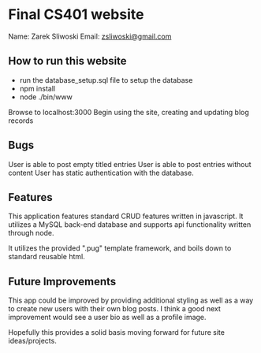 # Final CS401 website

Name: Zarek Sliwoski
Email: zsliwoski@gmail.com

## How to run this website
- run the database_setup.sql file to setup the database
- npm install
- node ./bin/www

Browse to localhost:3000
Begin using the site, creating and updating blog records

## Bugs
User is able to post empty titled entries
User is able to post entries without content
User has static authentication with the database.

## Features

This application features standard CRUD features written in javascript. It utilizes a MySQL back-end database and
supports api functionality written through node.

It utilizes the provided ".pug" template framework, and
boils down to standard reusable html.

## Future Improvements

This app could be improved by providing additional styling as well as a way to create new users with their own blog posts. I think a good next improvement would see a user bio as well as a profile image.

Hopefully this provides a solid basis moving forward for future site ideas/projects.
